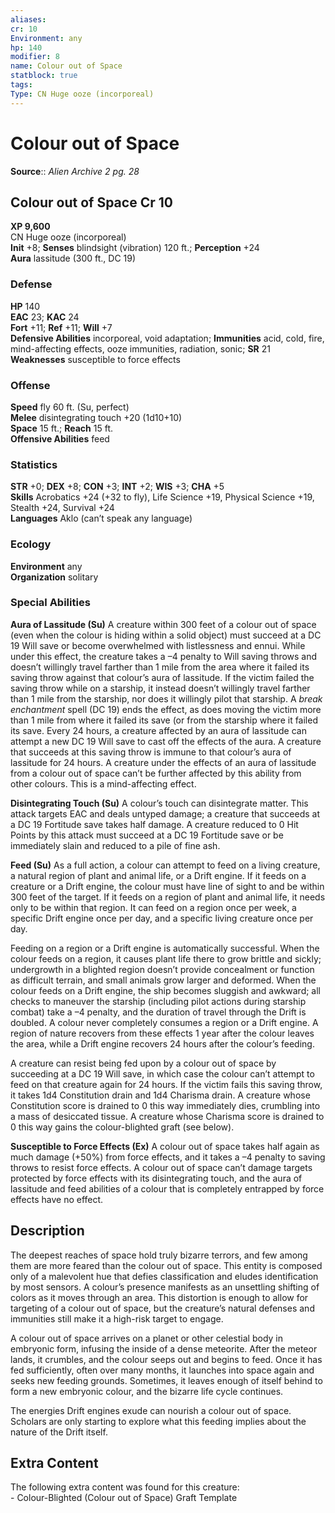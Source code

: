 ```yaml
---
aliases: 
cr: 10
Environment: any
hp: 140
modifier: 8
name: Colour out of Space
statblock: true
tags: 
Type: CN Huge ooze (incorporeal)  
---
```


# Colour out of Space

**Source**:: _Alien Archive 2 pg. 28_

## Colour out of Space Cr 10

**XP 9,600**  
CN Huge ooze (incorporeal)  
**Init** +8; **Senses** blindsight (vibration) 120 ft.; **Perception** +24  
**Aura** lassitude (300 ft., DC 19)

### Defense

**HP** 140  
**EAC** 23; **KAC** 24  
**Fort** +11; **Ref** +11; **Will** +7  
**Defensive Abilities** incorporeal, void adaptation; **Immunities** acid, cold, fire, mind-affecting effects, ooze immunities, radiation, sonic; **SR** 21  
**Weaknesses** susceptible to force effects

### Offense

**Speed** fly 60 ft. (Su, perfect)  
**Melee** disintegrating touch +20 (1d10+10)  
**Space** 15 ft.; **Reach** 15 ft.  
**Offensive Abilities** feed

### Statistics

**STR** +0; **DEX** +8; **CON** +3; **INT** +2; **WIS** +3; **CHA** +5  
**Skills** Acrobatics +24 (+32 to fly), Life Science +19, Physical Science +19, Stealth +24, Survival +24  
**Languages** Aklo (can’t speak any language)

### Ecology

**Environment** any  
**Organization** solitary

### Special Abilities

**Aura of Lassitude (Su)** A creature within 300 feet of a colour out of space (even when the colour is hiding within a solid object) must succeed at a DC 19 Will save or become overwhelmed with listlessness and ennui. While under this effect, the creature takes a –4 penalty to Will saving throws and doesn’t willingly travel farther than 1 mile from the area where it failed its saving throw against that colour’s aura of lassitude. If the victim failed the saving throw while on a starship, it instead doesn’t willingly travel farther than 1 mile from the starship, nor does it willingly pilot that starship. A _break enchantment_ spell (DC 19) ends the effect, as does moving the victim more than 1 mile from where it failed its save (or from the starship where it failed its save. Every 24 hours, a creature affected by an aura of lassitude can attempt a new DC 19 Will save to cast off the effects of the aura. A creature that succeeds at this saving throw is immune to that colour’s aura of lassitude for 24 hours. A creature under the effects of an aura of lassitude from a colour out of space can’t be further affected by this ability from other colours. This is a mind-affecting effect.

**Disintegrating Touch (Su)** A colour’s touch can disintegrate matter. This attack targets EAC and deals untyped damage; a creature that succeeds at a DC 19 Fortitude save takes half damage. A creature reduced to 0 Hit Points by this attack must succeed at a DC 19 Fortitude save or be immediately slain and reduced to a pile of fine ash.

**Feed (Su)** As a full action, a colour can attempt to feed on a living creature, a natural region of plant and animal life, or a Drift engine. If it feeds on a creature or a Drift engine, the colour must have line of sight to and be within 300 feet of the target. If it feeds on a region of plant and animal life, it needs only to be within that region. It can feed on a region once per week, a specific Drift engine once per day, and a specific living creature once per day.

Feeding on a region or a Drift engine is automatically successful. When the colour feeds on a region, it causes plant life there to grow brittle and sickly; undergrowth in a blighted region doesn’t provide concealment or function as difficult terrain, and small animals grow larger and deformed. When the colour feeds on a Drift engine, the ship becomes sluggish and awkward; all checks to maneuver the starship (including pilot actions during starship combat) take a –4 penalty, and the duration of travel through the Drift is doubled. A colour never completely consumes a region or a Drift engine. A region of nature recovers from these effects 1 year after the colour leaves the area, while a Drift engine recovers 24 hours after the colour’s feeding.

A creature can resist being fed upon by a colour out of space by succeeding at a DC 19 Will save, in which case the colour can’t attempt to feed on that creature again for 24 hours. If the victim fails this saving throw, it takes 1d4 Constitution drain and 1d4 Charisma drain. A creature whose Constitution score is drained to 0 this way immediately dies, crumbling into a mass of desiccated tissue. A creature whose Charisma score is drained to 0 this way gains the colour-blighted graft (see below).

**Susceptible to Force Effects (Ex)** A colour out of space takes half again as much damage (+50%) from force effects, and it takes a –4 penalty to saving throws to resist force effects. A colour out of space can’t damage targets protected by force effects with its disintegrating touch, and the aura of lassitude and feed abilities of a colour that is completely entrapped by force effects have no effect.

## Description

The deepest reaches of space hold truly bizarre terrors, and few among them are more feared than the colour out of space. This entity is composed only of a malevolent hue that defies classification and eludes identification by most sensors. A colour’s presence manifests as an unsettling shifting of colors as it moves through an area. This distortion is enough to allow for targeting of a colour out of space, but the creature’s natural defenses and immunities still make it a high-risk target to engage.

A colour out of space arrives on a planet or other celestial body in embryonic form, infusing the inside of a dense meteorite. After the meteor lands, it crumbles, and the colour seeps out and begins to feed. Once it has fed sufficiently, often over many months, it launches into space again and seeks new feeding grounds. Sometimes, it leaves enough of itself behind to form a new embryonic colour, and the bizarre life cycle continues.

The energies Drift engines exude can nourish a colour out of space. Scholars are only starting to explore what this feeding implies about the nature of the Drift itself.

## Extra Content

The following extra content was found for this creature:  
\- Colour-Blighted (Colour out of Space) Graft Template
